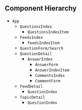 ## Component Hierarchy

* `App`
  * `QuestionsIndex`
    * `QuestionsIndexItem`
  * `FeedsIndex`
    * `FeedsIndexItem`
  * `QuestionForm/Search`
  * `QuestionDetail`
    * `AnswerIndex`
      * `AnswerForm`
      * `AnswerIndexItem`
      * `CommentsIndex`
      * `CommentForm`
  * `FeedDetail`
    * `QuestionIndex`
  * `TopicDetail`
    * `QuestionIndex`
